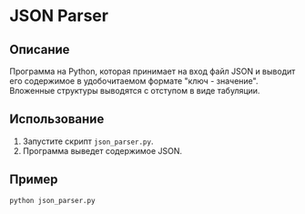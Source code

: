 # JSON Parser

## Описание
Программа на Python, которая принимает на вход файл JSON и выводит его содержимое в удобочитаемом формате "ключ - значение". Вложенные структуры выводятся с отступом в виде табуляции.

## Использование
1. Запустите скрипт `json_parser.py`.
2. Программа выведет содержимое JSON.

## Пример
```bash
python json_parser.py